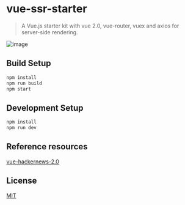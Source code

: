 # vue-ssr-starter

> A Vue.js starter kit with vue 2.0, vue-router, vuex and axios for server-side rendering.

![image](https://user-images.githubusercontent.com/5000396/27516172-0c2a6828-59e7-11e7-8d7c-df32d538ff3a.png)

## Build Setup

``` bash
npm install
npm run build
npm start
```

## Development Setup

```bash
npm install
npm run dev
```

## Reference resources

[vue-hackernews-2.0](https://github.com/vuejs/vue-hackernews-2.0)

## License

[MIT](http://opensource.org/licenses/MIT)
